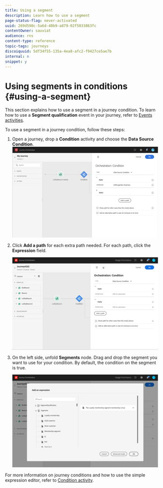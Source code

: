 ```yaml
---
title: Using a segment
description: Learn how to use a segment
page-status-flag: never-activated
uuid: 269d590c-5a6d-40b9-a879-02f5033863fc
contentOwner: sauviat
audience: rns
content-type: reference
topic-tags: journeys
discoiquuid: 5df34f55-135a-4ea8-afc2-f9427ce5ae7b
internal: n
snippet: y
---
```


# Using segments in conditions {#using-a-segment}

This section explains how to use a segment in a journey condition. To learn how to use a **Segment qualification** event in your journey, refer to [Events activities](../building-journeys/segment-qualification-events.md).

To use a segment in a journey condition, follow these steps:

1. Open a journey, drop a **Condition** activity and choose the **Data Source Condition**.
   ![](../assets/journey47.png)

1. Click **Add a path** for each extra path needed. For each path, click the **Expression** field.

   ![](../assets/segment3.png)

1. On the left side, unfold **Segments** node. Drag and drop the segment you want to use for your condition. By default, the condition on the segment is true.

   ![](../assets/segment4.png)

For more information on journey conditions and how to use the simple expression editor, refer to [Condition activity](../building-journeys/condition-activity.md#about_condition).
